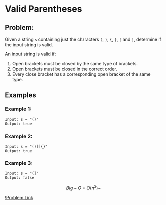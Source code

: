 # Valid Parentheses

## Problem:

Given a string `s` containing just the characters `(`, `)`, `{`, `}`, `[` and `]`, determine if the input string is valid.

An input string is valid if:

1. Open brackets must be closed by the same type of brackets.
2. Open brackets must be closed in the correct order.
3. Every close bracket has a corresponding open bracket of the same type.


## Examples

### Example 1:

    Input: s = "()"
    Output: true

### Example 2:

    Input: s = "()[]{}"
    Output: true

### Example 3:

    Input: s = "(]"
    Output: false


$$Big-O = O(n^2) - $$

[!Problem Link](https://leetcode.com/problems/valid-parentheses/)
